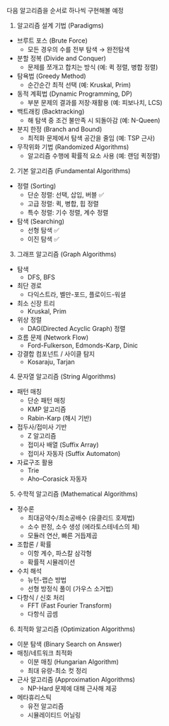 다음 알고리즘을 순서로 하나씩 구현해볼 예정

1. 알고리즘 설계 기법 (Paradigms)
- 브루트 포스 (Brute Force)
    - 모든 경우의 수를 전부 탐색 → 완전탐색
- 분할 정복 (Divide and Conquer)
    - 문제를 쪼개고 합치는 방식 (예: 퀵 정렬, 병합 정렬)
- 탐욕법 (Greedy Method)
    - 순간순간 최적 선택 (예: Kruskal, Prim)
- 동적 계획법 (Dynamic Programming, DP)
    - 부분 문제의 결과를 저장·재활용 (예: 피보나치, LCS)
- 백트래킹 (Backtracking)
    - 해 탐색 중 조건 불만족 시 되돌아감 (예: N-Queen)
- 분지 한정 (Branch and Bound)
    - 최적화 문제에서 탐색 공간을 줄임 (예: TSP 근사)
- 무작위화 기법 (Randomized Algorithms)
    - 알고리즘 수행에 확률적 요소 사용 (예: 랜덤 퀵정렬)

2. 기본 알고리즘 (Fundamental Algorithms)
- 정렬 (Sorting)
    - 단순 정렬: 선택, 삽입, 버블 ✅
    - 고급 정렬: 퀵, 병합, 힙 정렬
    - 특수 정렬: 기수 정렬, 계수 정렬
- 탐색 (Searching)
    - 선형 탐색 ✅
    - 이진 탐색 ✅

3. 그래프 알고리즘 (Graph Algorithms)
- 탐색
    - DFS, BFS
- 최단 경로
    - 다익스트라, 벨만-포드, 플로이드-워셜
- 최소 신장 트리
    - Kruskal, Prim
- 위상 정렬
    - DAG(Directed Acyclic Graph) 정렬
- 흐름 문제 (Network Flow)
    - Ford-Fulkerson, Edmonds-Karp, Dinic
- 강결합 컴포넌트 / 사이클 탐지
    - Kosaraju, Tarjan

4. 문자열 알고리즘 (String Algorithms)
- 패턴 매칭
    - 단순 패턴 매칭
    - KMP 알고리즘
    - Rabin-Karp (해시 기반)
- 접두사/접미사 기반
    - Z 알고리즘
    - 접미사 배열 (Suffix Array)
    - 접미사 자동자 (Suffix Automaton)
- 자료구조 활용
    - Trie
    - Aho–Corasick 자동자

5. 수학적 알고리즘 (Mathematical Algorithms)
- 정수론
    - 최대공약수/최소공배수 (유클리드 호제법)
    - 소수 판정, 소수 생성 (에라토스테네스의 체)
    - 모듈러 연산, 빠른 거듭제곱
- 조합론 / 확률
    - 이항 계수, 파스칼 삼각형
    - 확률적 시뮬레이션
- 수치 해석
    - 뉴턴-랩슨 방법
    - 선형 방정식 풀이 (가우스 소거법)
- 다항식 / 신호 처리
    - FFT (Fast Fourier Transform)
    - 다항식 곱셈

6. 최적화 알고리즘 (Optimization Algorithms)
- 이분 탐색 (Binary Search on Answer)
- 매칭/네트워크 최적화
    - 이분 매칭 (Hungarian Algorithm)
    - 최대 유량-최소 컷 정리
- 근사 알고리즘 (Approximation Algorithms)
    - NP-Hard 문제에 대해 근사해 제공
- 메타휴리스틱
    - 유전 알고리즘
    - 시뮬레이티드 어닐링

<!-- 7. 고급 알고리즘 (Advanced Topics)
- 현대 CS/AI/데이터 과학에서 자주 다룸.
- 데이터 압축
- 허프만 코딩
- LZ77, LZ78
- 암호학
- RSA, ECC
- 해시 함수
- 머신러닝 기초
- 선형 회귀, 로지스틱 회귀
- 결정 트리, 랜덤 포레스트
- 신경망, 강화학습
- 병렬/분산 알고리즘
- MapReduce
- 분산 합의 알고리즘 (Paxos, Raft) -->